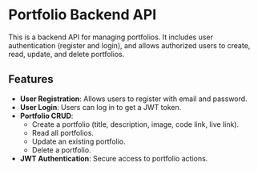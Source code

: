 # Portfolio Backend API

This is a backend API for managing portfolios. It includes user authentication (register and login), and allows authorized users to create, read, update, and delete portfolios.

## Features

- **User Registration**: Allows users to register with email and password.
- **User Login**: Users can log in to get a JWT token.
- **Portfolio CRUD**:
  - Create a portfolio (title, description, image, code link, live link).
  - Read all portfolios.
  - Update an existing portfolio.
  - Delete a portfolio.
- **JWT Authentication**: Secure access to portfolio actions.
